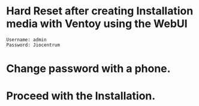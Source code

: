 # Hard Reset after creating Installation media with Ventoy using the WebUI

```
Username: admin
Password: Jiocentrum
```

# Change password with a phone.
# Proceed with the Installation.
